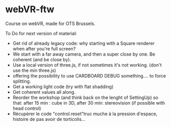 # webVR-ftw
 Course on webVR, made for OTS Brussels.
 
 To Do for next version of material:
 
 * Get rid of already legacy code: why starting with a Square renderer when after you're full screen?
 * We start with a far away camera, and then a super close by one. Be coherent (and be close by).
 * Use a local version of three.js, if not sometimes it's not working. (don't use the min three.js)
 * offering the possibility to use CARDBOARD DEBUG something.... to force splitting.
 * Get a working light code (try with flat shadding)
 * Get coherent values all along.
 * Reorder the workshop (and think back on the lenght of SettingUp) so that: after 15 min : cube in 3D, after 30 min: stereovision (if possible with head control)
 * Récupérer le code "control.reset"truc muche à la pression d'espace, histoire de pas avoir de torticolis...
